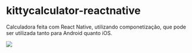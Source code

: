 # kittycalculator-reactnative
Calculadora feita com React Native, utilizando componetização, que pode ser utilizada tanto para Android quanto iOS.

<img src="https://prnt.sc/dyluXxYANI2r"/>
